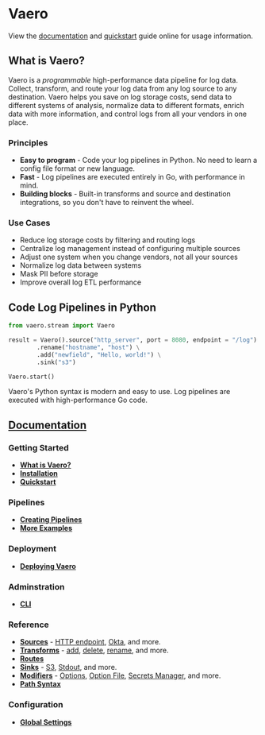 # Vaero

View the [documentation][docs.intro] and [quickstart][docs.quickstart] guide online for usage information.

## What is Vaero?

Vaero is a _programmable_ high-performance data pipeline for log data. Collect, transform, and route your log data from any log source to any destination. Vaero helps you save on log storage costs, send data to different systems of analysis, normalize data to different formats, enrich data with more information, and control logs from all your vendors in one place.

### Principles
- **Easy to program** \- Code your log pipelines in Python. No need to learn a config file format or new language.
- **Fast** \- Log pipelines are executed entirely in Go, with performance in mind.
- **Building blocks** \- Built-in transforms and source and destination integrations, so you don't have to reinvent the wheel.

### Use Cases
- Reduce log storage costs by filtering and routing logs
- Centralize log management instead of configuring multiple sources
- Adjust one system when you change vendors, not all your sources
- Normalize log data between systems
- Mask PII before storage
- Improve overall log ETL performance

## Code Log Pipelines in Python

```python
from vaero.stream import Vaero

result = Vaero().source("http_server", port = 8080, endpoint = "/log") \
        .rename("hostname", "host") \
        .add("newfield", "Hello, world!") \
        .sink("s3")

Vaero.start()
```

Vaero's Python syntax is modern and easy to use. Log pipelines are executed with high-performance Go code.

## [Documentation][docs.intro]

### Getting Started
- [**What is Vaero?**][docs.intro]
- [**Installation**][docs.install]
- [**Quickstart**][docs.quickstart]

### Pipelines
- [**Creating Pipelines**][docs.pipelines]
- [**More Examples**][docs.examples]

### Deployment
- [**Deploying Vaero**][docs.deployment]

### Adminstration
- [**CLI**][docs.cli]

### Reference
- [**Sources**][docs.sources] - [HTTP endpoint][docs.sources.http_server], [Okta][docs.sources.okta], and more.
- [**Transforms**][docs.transforms] - [add][docs.transforms.add], [delete][docs.transforms.delete], [rename][docs.transforms.rename], and more.
- [**Routes**][docs.routes]
- [**Sinks**][docs.sinks] - [S3][docs.sinks.s3], [Stdout][docs.sinks.stdout], and more.
- [**Modifiers**][docs.modifiers] - [Options][docs.modifiers.option], [Option File][docs.modifiers.option_file], [Secrets Manager][docs.modifiers.secret], and more.
- [**Path Syntax**][docs.path_syntax]

### Configuration
- [**Global Settings**][docs.global_settings]

[docs.cli]:https://docs.vaero.co/docs/cli
[docs.deployment]: https://docs.vaero.co/docs/deploying-vaero
[docs.examples]: https://docs.vaero.co/docs/examples
[docs.global_settings]: https://docs.vaero.co/docs/global-settings
[docs.install]: https://docs.vaero.co/docs/installation
[docs.intro]: https://docs.vaero.co/docs/what-is-vaero
[docs.modifiers]: https://docs.vaero.co/docs/modifiers
[docs.modifiers.option]: https://docs.vaero.co/docs/option
[docs.modifiers.option_file]: https://docs.vaero.co/docs/option_file
[docs.modifiers.secret]: https://docs.vaero.co/docs/secret
[docs.path_syntax]: https://docs.vaero.co/docs/path-syntax
[docs.pipelines]: https://docs.vaero.co/docs/pipelines
[docs.quickstart]: https://docs.vaero.co/docs/quickstart
[docs.sources]: https://docs.vaero.co/docs/sources
[docs.sources.http_server]: https://docs.vaero.co/docs/http-server
[docs.sources.okta]: https://docs.vaero.co/docs/okta
[docs.transforms]: https://docs.vaero.co/docs/transforms
[docs.transforms.add]: https://docs.vaero.co/docs/add
[docs.transforms.delete]: https://docs.vaero.co/docs/delete
[docs.transforms.rename]: https://docs.vaero.co/docs/rename
[docs.routes]: https://docs.vaero.co/docs/routing
[docs.sinks]: https://docs.vaero.co/docs/sinks
[docs.sinks.s3]: https://docs.vaero.co/docs/s3
[docs.sinks.stdout]: https://docs.vaero.co/docs/stdout